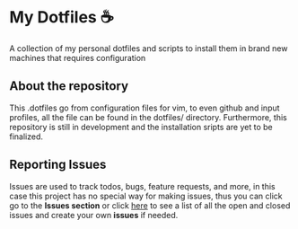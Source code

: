 # My Dotfiles :coffee:
A collection of my personal dotfiles and scripts to install them in brand new machines that requires configuration

## About the repository
This .dotfiles go from configuration files for vim, to even github and input profiles, all the file can be found in the dotfiles/ directory. Furthermore, this repository is still in development and the installation sripts are yet to be finalized.

## Reporting Issues
Issues are used to track todos, bugs, feature requests, and more, in this case this project has no special way for making issues, thus you can click go to the **Issues section** or click [here](https://github.com/kdav5758/.dotfiles/issues) to see a list of all the open and closed issues and create your own **issues** if needed.

